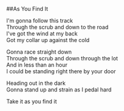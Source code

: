 ##As You Find It

I'm gonna follow this track  
Through the scrub and down to the road  
I've got the wind at my back  
Got my collar up against the cold  

Gonna race straight down  
Through the scrub and down through the lot  
And in less than an hour  
I could be standing right there by your door  

Heading out in the dark  
Gonna stand up and strain as I pedal hard    

Take it as you find it  
